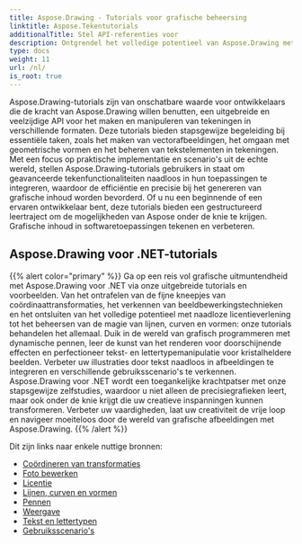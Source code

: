 ```yaml
---
title: Aspose.Drawing - Tutorials voor grafische beheersing
linktitle: Aspose.Tekentutorials
additionalTitle: Stel API-referenties voor
description: Ontgrendel het volledige potentieel van Aspose.Drawing met onze uitgebreide tutorials. Beheers grafische manipulatie in verschillende talen voor verbeterde softwarebeelden en efficiëntie.
type: docs
weight: 11
url: /nl/
is_root: true
---
```


Aspose.Drawing-tutorials zijn van onschatbare waarde voor ontwikkelaars die de kracht van Aspose.Drawing willen benutten, een uitgebreide en veelzijdige API voor het maken en manipuleren van tekeningen in verschillende formaten. Deze tutorials bieden stapsgewijze begeleiding bij essentiële taken, zoals het maken van vectorafbeeldingen, het omgaan met geometrische vormen en het beheren van tekstelementen in tekeningen. Met een focus op praktische implementatie en scenario's uit de echte wereld, stellen Aspose.Drawing-tutorials gebruikers in staat om geavanceerde tekenfunctionaliteiten naadloos in hun toepassingen te integreren, waardoor de efficiëntie en precisie bij het genereren van grafische inhoud worden bevorderd. Of u nu een beginnende of een ervaren ontwikkelaar bent, deze tutorials bieden een gestructureerd leertraject om de mogelijkheden van Aspose onder de knie te krijgen. Grafische inhoud in softwaretoepassingen tekenen en verbeteren.

## Aspose.Drawing voor .NET-tutorials
{{% alert color="primary" %}}
Ga op een reis vol grafische uitmuntendheid met Aspose.Drawing voor .NET via onze uitgebreide tutorials en voorbeelden. Van het ontrafelen van de fijne kneepjes van coördinaattransformaties, het verkennen van beeldbewerkingstechnieken en het ontsluiten van het volledige potentieel met naadloze licentieverlening tot het beheersen van de magie van lijnen, curven en vormen: onze tutorials behandelen het allemaal. Duik in de wereld van grafisch programmeren met dynamische pennen, leer de kunst van het renderen voor doorschijnende effecten en perfectioneer tekst- en lettertypemanipulatie voor kristalheldere beelden. Verbeter uw illustraties door tekst naadloos in afbeeldingen te integreren en verschillende gebruiksscenario's te verkennen. Aspose.Drawing voor .NET wordt een toegankelijke krachtpatser met onze stapsgewijze zelfstudies, waardoor u niet alleen de precisiegrafieken leert, maar ook onder de knie krijgt die uw creatieve inspanningen kunnen transformeren. Verbeter uw vaardigheden, laat uw creativiteit de vrije loop en navigeer moeiteloos door de wereld van grafische afbeeldingen met Aspose.Drawing.
{{% /alert %}}

Dit zijn links naar enkele nuttige bronnen:
 
- [Coördineren van transformaties](./net/coordinate-transformations/)
- [Foto bewerken](./net/image-editing/)
- [Licentie](./net/licensing/)
- [Lijnen, curven en vormen](./net/lines-curves-and-shapes/)
- [Pennen](./net/pens/)
- [Weergave](./net/rendering/)
- [Tekst en lettertypen](./net/text-and-fonts/)
- [Gebruiksscenario's](./net/use-cases/)